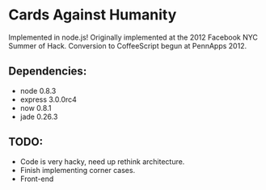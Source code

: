 # Cards Against Humanity

Implemented in node.js! Originally implemented at the 2012 Facebook NYC Summer of Hack. Conversion to CoffeeScript begun at PennApps 2012.


## Dependencies:

- node 0.8.3
- express 3.0.0rc4
- now 0.8.1
- jade 0.26.3

## TODO:
- Code is very hacky, need up rethink architecture.
- Finish implementing corner cases.
- Front-end
